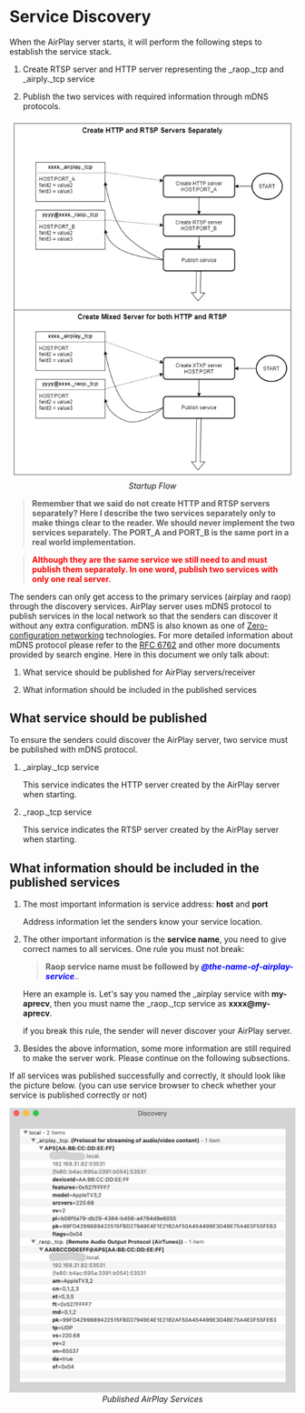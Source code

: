 # Service Discovery

When the AirPlay server starts, it will perform the following steps to establish the service stack.
1. Create RTSP server and HTTP server representing the _raop._tcp and _airply._tcp service
   
2. Publish the two services with required information through mDNS protocols.

<center>
<a href="images/startup-flow.png"><img src="images/startup-flow.png" alt></a>
<br/>
<em>Startup Flow</em>
</center>

> **Remember that we said do not create HTTP and RTSP servers separately? Here I describe the two services separately only to make things clear to the reader. We should never implement the two services separately. The PORT_A and PORT_B is the same port in a real world implementation.** 

>**<span style="color:red">Although they are the same service we still need to and must publish them separately. In one word, publish two services with only one real server.**</span> 

The senders can only get access to the primary services (airplay and raop) through the discovery services. AirPlay server uses mDNS protocol to publish services in the local network so that the senders can discover it without any extra configuration. mDNS is also known as one of [Zero-configuration networking](https://en.wikipedia.org/wiki/Zero-configuration_networking) technologies. For more detailed information about mDNS protocol please refer to the [RFC 6762](https://tools.ietf.org/html/rfc6762) and other more documents provided by search engine. Here in this document we only talk about:

1. What service should be published for AirPlay servers/receiver


2. What information should be included in the published services

## What service should be published

To ensure the senders could discover the AirPlay server, two service must be published with mDNS protocol.

1. _airplay._tcp service

    This service indicates the HTTP server created by the AirPlay server when starting. 
   
2. _raop._tcp service

    This service indicates the RTSP server created by the AirPlay server when starting.

## What information should be included in the published services

1. The most important information is service address: **host** and **port**

    Address information let the senders know your service location.
   
2. The other important information is the **service name**, you need to give correct names to all services. One rule you must not break:
    >  **Raop service name must be followed by <span style="color:blue">*@the-name-of-airplay-service*</span>.**.

    Here an example is. Let's say you named the _airplay service with **my-aprecv**, then you must name the _raop._tcp service as **xxxx@my-aprecv**.

    if you break this rule, the sender will never discover your AirPlay server.

3. Besides the above information, some more information are still required to make the server work. Please continue on the following subsections.

If all services was published successfully and correctly, it should look like the picture below. (you can use service browser to check whether your service is published correctly or not)

<center>
<a href="images/service-browser.png"><img src="images/service-browser.png" alt></a>
<br/>
<em>Published AirPlay Services</em>
</center>
